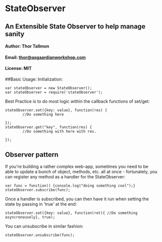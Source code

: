 # StateObserver

## An Extensible State Observer to help manage sanity
#### Author: Thor Tallmon
#### Email: thor@asgaardianworkshop.com
#### License: MIT

##Basic Usage:
Initialization:

    var stateObserver = new StateObserver();
    var stateObserver = require('stateObserver');

Best Practice is to do most logic within the callback functions of set/get:

    stateObserver.set({key: value}, function(res) {
            //Do something here
    
    });
    stateObserver.get("key", function(res) {
            //Do something with here with res.
    
    });
    
## Observer pattern
If you're building a rather complex web-app, sometimes you need to be able to update a bunch of object, methods, etc. all at once - fortunately, you can register any method as a handler for the StateObserver:

    var func = function() {console.log("doing something cool");}
    stateObserver.subscribe(func);
    
Once a handler is subscribed, you can then have it run when setting the state by passing in 'true' at the end:
    
    stateObserver.set({key: value}, function(ret){ //Do something asyncronousely}, true);
    
You can unsubscribe in similar fashion:

    stateObserver.unsubscribe(func);
    
    
    